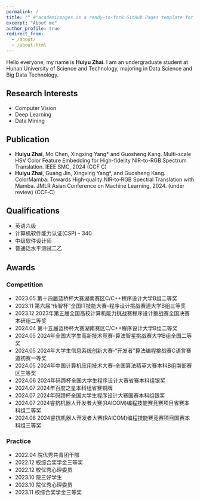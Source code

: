 ```yaml
---
permalink: /
title: "" #"academicpages is a ready-to-fork GitHub Pages template for academic personal websites"
excerpt: "About me"
author_profile: true
redirect_from: 
  - /about/
  - /about.html
---
```

Hello everyone, my name is **Huiyu Zhai**. I am an undergraduate student at Hunan University of Science and Technology, majoring in Data Science and Big Data Technology.

## Research Interests
- Computer Vision
- Deep Learning
- Data Mining

## Publication
- **Huiyu Zhai**, Mo Chen, Xingxing Yang* and Guosheng Kang. Multi-scale HSV Color Feature Embedding for High-fidelity NIR-to-RGB Spectrum Translation. IEEE SMC, 2024 (CCF C)
- **Huiyu Zhai**, Guang Jin, Xingxing Yang*, and Guosheng Kang. ColorMamba: Towards High‑quality NIR‑to‑RGB Spectral Translation with Mamba. JMLR Asian Conference on Machine Learning, 2024. (under review) (CCF‑C)


## Qualifications
- 英语六级
- 计算机软件能力认证(CSP) - 340
- 中级软件设计师
- 普通话水平测试二乙

## Awards
### Competition
- 2023.05 第十四届蓝桥杯大赛湖南赛区C/C++程序设计大学B组二等奖
- 2023.11 第六届“传智杯”全国IT技能大赛-程序设计挑战赛道大学B组三等奖
- 2023.12 2023年第五届全国高校计算机能力挑战赛程序设计挑战赛全国决赛本研组二等奖
- 2024.04 第十五届蓝桥杯大赛湖南赛区C/C++程序设计大学B组二等奖
- 2024.05 2024年全国大学生高新技术竞赛-算法智星挑战赛大学B组全国二等奖
- 2024.05 2024年大学生信息系统创新大赛-“开发者”算法编程挑战赛C语言赛道初赛一等奖
- 2024.05 2024年中国计算机应用技术大赛-全国算法精英大赛本科B组南部赛区三等奖
- 2024.06 2024年码蹄杯全国大学生程序设计大赛省赛本科组银奖
- 2024.07 2024年百度之星本科组省赛铜牌
- 2024.07 2024年码蹄杯全国大学生程序设计大赛国赛本科组银奖
- 2024.07 2024睿抗机器人开发者大赛(RAICOM)编程技能赛竞赛项目省赛本科组二等奖
- 2024.08 2024睿抗机器人开发者大赛(RAICOM)编程技能赛竞赛项目国赛本科组三等奖

### Practice
- 2022.04 院优秀共青团干部
- 2022.12 校综合奖学金三等奖
- 2022.12 校优秀心理委员
- 2023.10 院三好学生
- 2023.10 院优秀心理委员
- 2023.11 校综合奖学金三等奖

